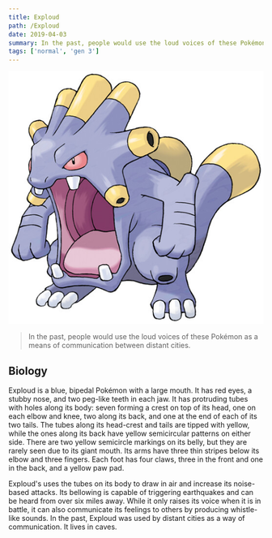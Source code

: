 ```yaml
---
title: Exploud
path: /Exploud
date: 2019-04-03
summary: In the past, people would use the loud voices of these Pokémon as a means of communication between distant cities.
tags: ['normal', 'gen 3']
---
```


![background](./images/exploud.jpg)

> In the past, people would use the loud voices of these Pokémon as a means of communication between distant cities.

## Biology

Exploud is a blue, bipedal Pokémon with a large mouth. It has red eyes, a stubby nose, and two peg-like teeth in each jaw. It has protruding tubes with holes along its body: seven forming a crest on top of its head, one on each elbow and knee, two along its back, and one at the end of each of its two tails. The tubes along its head-crest and tails are tipped with yellow, while the ones along its back have yellow semicircular patterns on either side. There are two yellow semicircle markings on its belly, but they are rarely seen due to its giant mouth. Its arms have three thin stripes below its elbow and three fingers. Each foot has four claws, three in the front and one in the back, and a yellow paw pad.

Exploud's uses the tubes on its body to draw in air and increase its noise-based attacks. Its bellowing is capable of triggering earthquakes and can be heard from over six miles away. While it only raises its voice when it is in battle, it can also communicate its feelings to others by producing whistle-like sounds. In the past, Exploud was used by distant cities as a way of communication. It lives in caves.